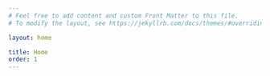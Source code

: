 ```yaml
---
# Feel free to add content and custom Front Matter to this file.
# To modify the layout, see https://jekyllrb.com/docs/themes/#overriding-theme-defaults

layout: home

title: Home
order: 1
---
```





